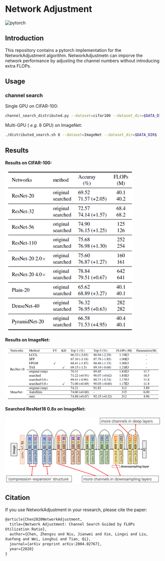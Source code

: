 # Network Adjustment

![pytorch](https://img.shields.io/badge/pytorch-v1.0.0-green.svg?style=plastic)

## Introduction
This repository contains a pytorch implementation for the NetworkAdjustment algorithm. NetworkAdjustmetn can 
imporve the network performance by adjusting the channel numbers without introducing extra FLOPs.

## Usage
### channel search
Single GPU on CIFAR-100:
```bash
channel_search_distributed.py --dataset=cifar100 --dataset_dir=$DATA_DIR$ --gpu=0 --batch_size=128 --learning_rate=0.15 --arch=resnet_cifar --depth=20 --drop_rate=0.05 --base_drop_rate=0.05
```
Multi-GPU ( *e.g.* 8 GPU) on ImageNet:
```bash
./distributed_search.sh 8 --dataset=ImageNet --dataset_dir=$DATA_DIR$ --batch_size=64 --learning_rate=0.2 --arch=resnet_imagenet --classes=1000 --drop_rate=0.05 --base_drop_rate=0.05 --depth=18 --weight_decay=1e-5
```
## Results
#### Results on CIFAR-100:
![results on ImageNet](tables_and_imgs/table_cifar.png "ImageNet")

#### Results on ImageNet:
![results on ImageNet](tables_and_imgs/table_imagenet.png "ImageNet")

#### Searched ResNet18 0.8x on ImageNet:
![Search ResNet18](tables_and_imgs/resnet18_searched.png "Search ResNet18")

## Citation
If you use NetworkAdjustment in your research, please cite the paper:
```
@article{Chen2020NetworkAdjustment,
  title={Network Adjustment: Channel Search Guided by FLOPs Utilization Ratio},
  author={Chen, Zhengsu and Niu, Jianwei and Xie, Lingxi and Liu, Xuefeng and Wei, Longhui and Tian, Qi},
  journal={arXiv preprint arXiv:2004.02767},
  year={2020}
}
```
